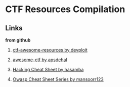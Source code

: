 # CTF Resources Compilation

## Links

**from github**


1. [ctf-awesome-resources by devploit](https://github.com/devploit/ctf-awesome-resources)

2. [awesome-ctf by apsdehal](https://github.com/apsdehal/awesome-ctf)

3. [Hacking Cheat Sheet by hasamba](https://github.com/hasamba/Hacking-and-CTF-Cheat-Sheet/blob/main/Hacking%20Cheat%20Sheet.md#hacking-cheat-sheet)

4. [Owasp Cheat Sheet Series by mansoorr123](https://github.com/OWASP/CheatSheetSeries/tree/master/cheatsheets)


